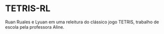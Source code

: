 # TETRIS-RL
Ruan Ruales e Lyuan em uma releitura do clássico jogo TETRIS, trabalho de escola pela professora Aline.
